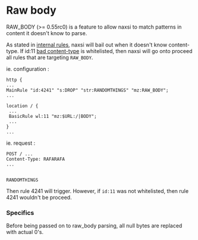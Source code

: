# Raw body

RAW_BODY (>= 0.55rc0) is a feature to allow naxsi to match patterns in content it doesn't know to parse.

As stated in [internal rules](internal-rules.md), naxsi will bail out when it doesn't know content-type. If id:11 [bad content-type](internal-rules.md#uncommon_content_type) is whitelisted, then naxsi will go onto proceed all rules that are targeting `RAW_BODY`.

ie. configuration :

```
http {
...
MainRule "id:4241" "s:DROP" "str:RANDOMTHINGS" "mz:RAW_BODY";
...

location / {
 ...
 BasicRule wl:11 "mz:$URL:/|BODY";
 ...
}
...
```

ie. request :
```
POST / ...
Content-Type: RAFARAFA
...


RANDOMTHINGS

```

Then rule 4241 will trigger. However, if `id:11` was not whitelisted, then rule 4241 wouldn't be proceed.

### Specifics

Before being passed on to raw_body parsing, all null bytes are replaced with actual 0's.

